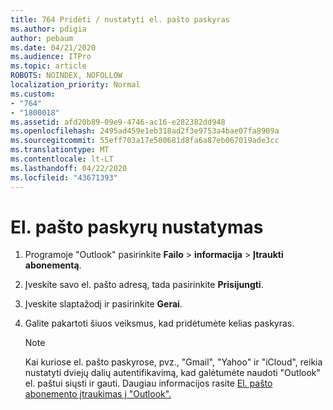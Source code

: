 ```yaml
---
title: 764 Pridėti / nustatyti el. pašto paskyras
ms.author: pdigia
author: pebaum
ms.date: 04/21/2020
ms.audience: ITPro
ms.topic: article
ROBOTS: NOINDEX, NOFOLLOW
localization_priority: Normal
ms.custom:
- "764"
- "1800018"
ms.assetid: afd20b89-09e9-4746-ac16-e282382dd948
ms.openlocfilehash: 2495ad459e1eb318ad2f3e9753a4bae07fa8909a
ms.sourcegitcommit: 55eff703a17e500681d8fa6a87eb067019ade3cc
ms.translationtype: MT
ms.contentlocale: lt-LT
ms.lasthandoff: 04/22/2020
ms.locfileid: "43671393"
---
```

# <a name="setup-email-accounts"></a>El. pašto paskyrų nustatymas

1. Programoje "Outlook" pasirinkite **Failo** > **informacija** > **Įtraukti abonementą**.

2. Įveskite savo el. pašto adresą, tada pasirinkite **Prisijungti**.

3. Įveskite slaptažodį ir pasirinkite **Gerai**.

4. Galite pakartoti šiuos veiksmus, kad pridėtumėte kelias paskyras.

    > [!NOTE]
    > Kai kuriose el. pašto paskyrose, pvz., "Gmail", "Yahoo" ir "iCloud", reikia nustatyti dviejų dalių autentifikavimą, kad galėtumėte naudoti "Outlook" el. paštui siųsti ir gauti. Daugiau informacijos rasite [El. pašto abonemento įtraukimas į "Outlook".](https://support.office.com/article/6e27792a-9267-4aa4-8bb6-c84ef146101b.aspx)
  